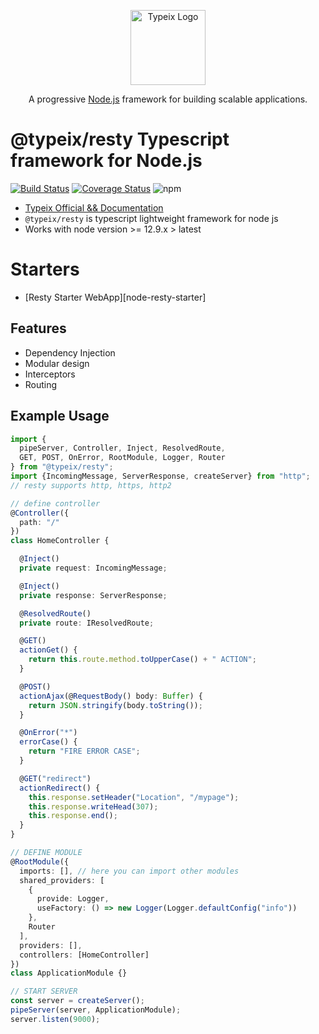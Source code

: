 <p align="center">
  <a href="https://typeix.com" target="blank">
    <img src="https://avatars.githubusercontent.com/u/38910665?s=200&v=4" width="120" alt="Typeix Logo" />
  </a>
</p>
<p align="center">
A progressive <a href="https://nodejs.org" target="_blank">Node.js</a>
framework for building scalable applications.
</p>

# @typeix/resty Typescript framework for Node.js

[![Build Status][travis-img]][travis-url]
[![Coverage Status][coverage-img]][coverage-url]
![npm][npm-version-img]

* [Typeix Official && Documentation](https://typeix.com)
* `@typeix/resty` is typescript lightweight framework for node js
* Works with node version >= 12.9.x > latest

# Starters
* [Resty Starter WebApp][node-resty-starter]

## Features
* Dependency Injection
* Modular design
* Interceptors
* Routing

## Example Usage
```ts
import {
  pipeServer, Controller, Inject, ResolvedRoute, 
  GET, POST, OnError, RootModule, Logger, Router
} from "@typeix/resty";
import {IncomingMessage, ServerResponse, createServer} from "http";
// resty supports http, https, http2

// define controller
@Controller({
  path: "/"
})
class HomeController {

  @Inject()
  private request: IncomingMessage;

  @Inject()
  private response: ServerResponse;

  @ResolvedRoute()
  private route: IResolvedRoute;

  @GET()
  actionGet() {
    return this.route.method.toUpperCase() + " ACTION";
  }

  @POST()
  actionAjax(@RequestBody() body: Buffer) {
    return JSON.stringify(body.toString());
  }

  @OnError("*")
  errorCase() {
    return "FIRE ERROR CASE";
  }

  @GET("redirect")
  actionRedirect() {
    this.response.setHeader("Location", "/mypage");
    this.response.writeHead(307);
    this.response.end();
  }
}

// DEFINE MODULE 
@RootModule({
  imports: [], // here you can import other modules
  shared_providers: [
    {
      provide: Logger,
      useFactory: () => new Logger(Logger.defaultConfig("info"))
    },
    Router
  ],
  providers: [],
  controllers: [HomeController]
})
class ApplicationModule {}

// START SERVER
const server = createServer();
pipeServer(server, ApplicationModule);
server.listen(9000);
```

[travis-url]: https://travis-ci.com/typeix/typeix
[travis-img]: https://travis-ci.com/typeix/typeix.svg?branch=main
[npm-version-img]: https://img.shields.io/npm/v/@typeix/resty
[coverage-img]: https://coveralls.io/repos/github/typeix/typeix/badge.svg?branch=main
[coverage-url]: https://coveralls.io/github/typeix/typeix?branch=main
